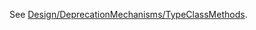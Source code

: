 
See [Design/DeprecationMechanisms/TypeClassMethods](design/deprecation-mechanisms/type-class-methods).


